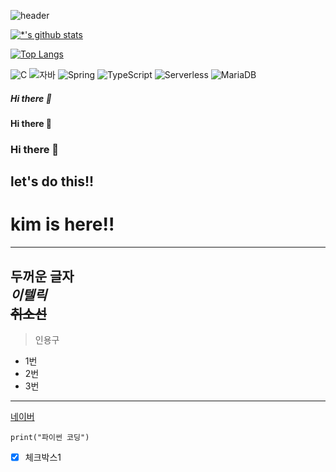 ![header](https://capsule-render.vercel.app/api?type=egg&color=auto&height=300&section=header&text=SEO%20KB&fontSize=90&animation=scaleIn)

[![*'s github stats](https://github-readme-stats.vercel.app/api?username=userseokb)](https://github.com/userseokb)

[![Top Langs](https://github-readme-stats.vercel.app/api/top-langs/?username=userseokb)](https://github.com/userseokb/github-readme-stats)

![C](https://img.shields.io/badge/-C-123456?style=flat-square&logo=C&logoColor=black)
![자바](https://img.shields.io/badge/-자바-007396?style=flat&logo=Java&logoColor=ffffff)
![Spring](https://img.shields.io/badge/-Spring-6DB33F?style=for-the-badge&logo=Spring&logoColor=white)
![TypeScript](https://img.shields.io/badge/-TypeScript-3178C6?style=flat-square&logo=TypeScript&logoColor=white)
![Serverless](https://img.shields.io/badge/-Serverless-FD5750?style=flat-square&logo=Serverless&logoColor=magenta)
![MariaDB](https://img.shields.io/badge/-MariaDB-1F305F?style=flat-square&logo=mariadb&logoColor=white)


##### Hi there 👋
#### Hi there 👋
### Hi there 👋
## let's do this!!
# kim is here!!
---
**두꺼운 글자**<br>
*이텔릭*<br>
~~취소선~~
---
> 인용구
* 1번
* 2번
* 3번
---
[네이버](https://www.naver.com)

```
print("파이썬 코딩")
```
- [x] 체크박스1
